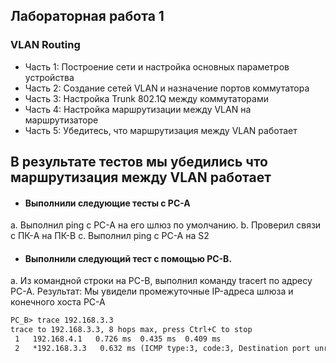 ## Лабораторная работа 1
### VLAN Routing
- Часть 1: Построение сети и настройка основных параметров устройства
- Часть 2: Создание сетей VLAN и назначение портов коммутатора
- Часть 3: Настройка Trunk 802.1Q между коммутаторами
- Часть 4: Настройка маршрутизации между VLAN на маршрутизаторе
- Часть 5: Убедитесь, что маршрутизация между VLAN работает

## В результате тестов мы убедились что маршрутизация между VLAN работает
- #### Выполнили следующие тесты с PC-A

a. Выполнил ping с PC-A на его шлюз по умолчанию.
b. Проверил связи с ПК-A на ПК-B
c. Выполнил ping с PC-A на S2

- #### Выполнили следующий тест с помощью PC-B.


a. Из командной строки на PC-B, выполнил команду tracert по адресу PC-A.
Результат:
Мы увидели промежуточные IP-адреса шлюза и конечного хоста PC-A
```html
PC_B> trace 192.168.3.3
trace to 192.168.3.3, 8 hops max, press Ctrl+C to stop
 1   192.168.4.1   0.726 ms  0.435 ms  0.409 ms
 2   *192.168.3.3   0.632 ms (ICMP type:3, code:3, Destination port unreachable)
```
